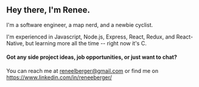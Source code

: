## Hey there, I'm Renee.

I'm a software engineer, a map nerd, and a newbie cyclist.

I'm experienced in Javascript, Node.js, Express, React, Redux, and React-Native, but learning more all the time -- right now it's C.

#### Got any side project ideas, job opportunities, or just want to chat?
You can reach me at reneelberger@gmail.com or find me on https://www.linkedin.com/in/reneeberger/  

<!--
**ReneeBe/ReneeBe** is a ✨ _special_ ✨ repository because its `README.md` (this file) appears on your GitHub profile.
<!-- 
Here are some ideas to get you started:
I'm a 
- 🔭 I’m currently working on ...
- 🌱 I’m currently learning ...
- 👯 I’m looking to collaborate on ...
- 🤔 I’m looking for help with ...
- 💬 Ask me about ...
- 📫 How to reach me: ...
- 😄 Pronouns: ...
- ⚡ Fun fact: ...
-->
